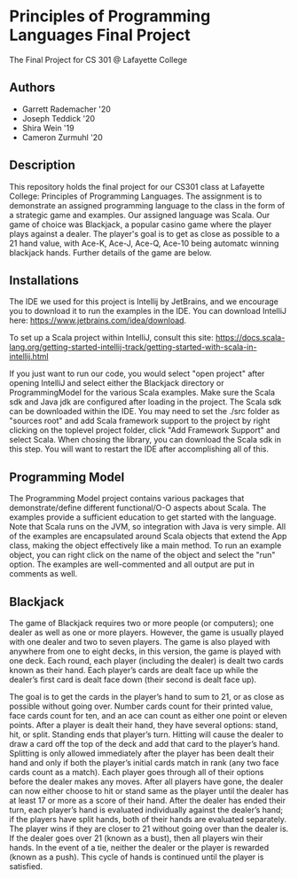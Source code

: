 # Principles of Programming Languages Final Project
The Final Project for CS 301 @ Lafayette College
## Authors
  * Garrett Rademacher '20
  * Joseph Teddick     '20
  * Shira Wein         '19
  * Cameron Zurmuhl    '20

## Description
This repository holds the final project for our CS301 class at Lafayette College: Principles of Programming Languages. The assignment is to
demonstrate an assigned programming language to the class in the form of a strategic game and examples. Our assigned language was Scala. Our game of choice was Blackjack, a popular casino game where the player plays against a dealer. The player's goal is to get as close as possible to a 21 hand value, with Ace-K, Ace-J, Ace-Q, Ace-10 being automatc winning blackjack hands. Further details of the game are below.

## Installations
The IDE we used for this project is Intellij by JetBrains, and we encourage you to download it to run the examples in the IDE.
You can download IntelliJ here: https://www.jetbrains.com/idea/download. 

To set up a Scala project within IntelliJ, consult this site: https://docs.scala-lang.org/getting-started-intellij-track/getting-started-with-scala-in-intellij.html

If you just want to run our code, you would select "open project" after opening IntelliJ and select either the Blackjack directory or ProgrammingModel for the various Scala examples. Make sure the Scala sdk and Java jdk are configured after loading in the project. The Scala sdk can be downloaded within the IDE. You may need to set the ./src folder as "sources root" and add Scala framework support to the project by right clicking on the toplevel project folder, click "Add Framework Support" and select Scala. When chosing the library, you can download the Scala sdk in this step. You will want to restart the IDE after accomplishing all of this.

## Programming Model
The Programming Model project contains various packages that demonstrate/define different functional/O-O aspects about Scala. The examples provide a sufficient education to get started with the language. Note that Scala runs on the JVM, so integration with Java is very simple. All of the examples are encapsulated around Scala objects that extend the App class, making the object effectively like a main method. To run an example object, you can right click on the name of the object and select the "run" option. The examples are well-commented and all output are put in comments as well. 

## Blackjack

The game of Blackjack requires two or more people (or computers); one dealer as well as one or more players. However, the game is usually played with one dealer and two to seven players. The game is also played with anywhere from one to eight decks, in this version, the game is played with one deck. Each round, each player (including the dealer) is dealt two cards known as their hand. Each player’s cards are dealt face up while the dealer’s first card is dealt face down (their second is dealt face up). 

The goal is to get the cards in the player’s hand to sum to 21, or as close as possible without going over. Number cards count for their printed value, face cards count for ten, and an ace can count as either one point or eleven points. After a player is dealt their hand, they have several options: stand, hit, or split. Standing ends that player’s turn. Hitting will cause the dealer to draw a card off the top of the deck and add that card to the player’s hand. Splitting is only allowed immediately after the player has been dealt their hand and only if both the player’s initial cards match in rank (any two face cards count as a match). Each player goes through all of their options before the dealer makes any moves. After all players have gone, the dealer can now either choose to hit or stand same as the player until the dealer has at least 17 or more as a score of their hand. After the dealer has ended their turn, each player’s hand is evaluated individually against the dealer’s hand; if the players have split hands, both of their hands are evaluated separately. The player wins if they are closer to 21 without going over than the dealer is. If the dealer goes over 21 (known as a bust), then all players win their hands. In the event of a tie, neither the dealer or the player is rewarded (known as a push). This cycle of hands is continued until the player is satisfied.


